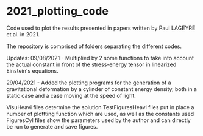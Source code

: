 # 2021_plotting_code
Code used to plot the results presented in papers written by Paul LAGEYRE et al. in 2021.

The repository is comprised of folders separating the different codes.

Updates:
09/08/2021 - Multiplied by 2 some functions to take into account the actual constant in front of the stress-energy tensor in linearized Einstein's equations.

29/04/2021 - Added the plotting programs for the generation of a gravitational deformation by a cylinder of constant energy density, both in a static case and a case moving at the speed of light.

VisuHeavi files determine the solution
TestFiguresHeavi files put in place a number of plottting function which are used, as well as the constants used
FiguresCyl files show the parameters used by the author and can directly be run to generate and save figures.
